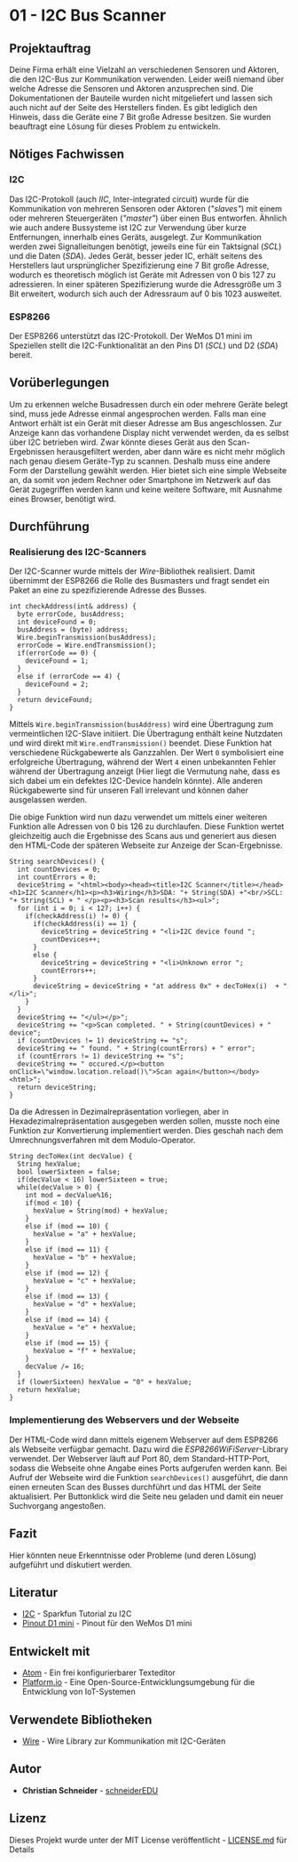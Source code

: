 # 01 - I2C Bus Scanner

## Projektauftrag

Deine Firma erhält eine Vielzahl an verschiedenen Sensoren und Aktoren, die den I2C-Bus zur Kommunikation verwenden. Leider weiß niemand über welche Adresse die Sensoren und Aktoren anzusprechen sind. Die Dokumentationen der Bauteile wurden nicht mitgeliefert und lassen sich auch nicht auf der Seite des Herstellers finden. Es gibt lediglich den Hinweis, dass die Geräte eine 7 Bit große Adresse besitzen. Sie wurden beauftragt eine Lösung für dieses Problem zu entwickeln.

## Nötiges Fachwissen

### I2C

Das I2C-Protokoll (auch *IIC*, Inter-integrated circuit) wurde für die Kommunikation von mehreren Sensoren oder Aktoren (*"slaves"*) mit einem oder mehreren Steuergeräten (*"master"*) über einen Bus entworfen. Ähnlich wie auch andere Bussysteme ist I2C zur Verwendung über kurze Entfernungen, innerhalb eines Geräts, ausgelegt. Zur Kommunikation werden zwei Signalleitungen benötigt, jeweils eine für ein Taktsignal (*SCL*) und die Daten (*SDA*). Jedes Gerät, besser jeder IC, erhält seitens des Herstellers laut ursprünglicher Spezifizierung eine 7 Bit große Adresse, wodurch es theoretisch möglich ist Geräte mit Adressen von 0 bis 127 zu adressieren. In einer späteren Spezifizierung wurde die Adressgröße um 3 Bit erweitert, wodurch sich auch der Adressraum auf 0 bis 1023 ausweitet.

### ESP8266
Der ESP8266 unterstützt das I2C-Protokoll. Der WeMos D1 mini im Speziellen stellt die I2C-Funktionalität an den Pins D1 (*SCL*) und D2 (*SDA*) bereit.

## Vorüberlegungen
Um zu erkennen welche Busadressen durch ein oder mehrere Geräte belegt sind, muss jede Adresse einmal angesprochen werden. Falls man eine Antwort erhält ist ein Gerät mit dieser Adresse am Bus angeschlossen. Zur Anzeige kann das vorhandene Display nicht verwendet werden, da es selbst über I2C betrieben wird. Zwar könnte dieses Gerät aus den Scan-Ergebnissen herausgefiltert werden, aber dann wäre es nicht mehr möglich nach genau diesem Geräte-Typ zu scannen. Deshalb muss eine andere Form der Darstellung gewählt werden. Hier bietet sich eine simple Webseite an, da somit von jedem Rechner oder Smartphone im Netzwerk auf das Gerät zugegriffen werden kann und keine weitere Software, mit Ausnahme eines Browser, benötigt wird.

## Durchführung

### Realisierung des I2C-Scanners
Der I2C-Scanner wurde mittels der *Wire*-Bibliothek realisiert. Damit übernimmt der ESP8266 die Rolle des Busmasters und fragt sendet ein Paket an eine zu spezifizierende Adresse des Busses.

```
int checkAddress(int& address) {
  byte errorCode, busAddress;
  int deviceFound = 0;
  busAddress = (byte) address;
  Wire.beginTransmission(busAddress);
  errorCode = Wire.endTransmission();
  if(errorCode == 0) {
    deviceFound = 1;
  }
  else if (errorCode == 4) {
    deviceFound = 2;
  }
  return deviceFound;
}
```
Mittels `Wire.beginTransmission(busAddress)` wird eine Übertragung zum vermeintlichen I2C-Slave initiiert. Die Übertragung enthält keine Nutzdaten und wird direkt mit `Wire.endTransmission()` beendet. Diese Funktion hat verschiedene Rückgabewerte als Ganzzahlen. Der Wert `0` symbolisiert eine erfolgreiche Übertragung, während der Wert `4` einen unbekannten Fehler während der Übertragung anzeigt (Hier liegt die Vermutung nahe, dass es sich dabei um ein defektes I2C-Device handeln könnte). Alle anderen Rückgabewerte sind für unseren Fall irrelevant und können daher ausgelassen werden.

Die obige Funktion wird nun dazu verwendet um mittels einer weiteren Funktion alle Adressen von 0 bis 126 zu durchlaufen. Diese Funktion wertet gleichzeitig auch die Ergebnisse des Scans aus und generiert aus diesen den HTML-Code der späteren Webseite zur Anzeige der Scan-Ergebnisse.

```
String searchDevices() {
  int countDevices = 0;
  int countErrors = 0;
  deviceString = "<html><body><head><title>I2C Scanner</title></head><h1>I2C Scanner</h1><p><h3>Wiring</h3>SDA: "+ String(SDA) +"<br/>SCL: "+ String(SCL) + " </p><p><h3>Scan results</h3><ul>";
  for (int i = 0; i < 127; i++) {
    if(checkAddress(i) != 0) {
      if(checkAddress(i) == 1) {
        deviceString = deviceString + "<li>I2C device found ";
        countDevices++;
      }
      else {
        deviceString = deviceString + "<li>Unknown error ";
        countErrors++;
      }
      deviceString = deviceString + "at address 0x" + decToHex(i)  + "</li>";
    }
  }
  deviceString += "</ul></p>";
  deviceString += "<p>Scan completed. " + String(countDevices) + " device";
  if (countDevices != 1) deviceString += "s";
  deviceString += " found. " + String(countErrors) + " error";
  if (countErrors != 1) deviceString += "s";
  deviceString += " occured.</p><button onClick=\"window.location.reload()\">Scan again</button></body><html>";
  return deviceString;
}
```

Da die Adressen in Dezimalrepräsentation vorliegen, aber in Hexadezimalrepräsentation ausgegeben werden sollen, musste noch eine Funktion zur Konvertierung implementiert werden. Dies geschah nach dem Umrechnungsverfahren mit dem Modulo-Operator.

```
String decToHex(int decValue) {
  String hexValue;
  bool lowerSixteen = false;
  if(decValue < 16) lowerSixteen = true;
  while(decValue > 0) {
    int mod = decValue%16;
    if(mod < 10) {
      hexValue = String(mod) + hexValue;
    }
    else if (mod == 10) {
      hexValue = "a" + hexValue;
    }
    else if (mod == 11) {
      hexValue = "b" + hexValue;
    }
    else if (mod == 12) {
      hexValue = "c" + hexValue;
    }
    else if (mod == 13) {
      hexValue = "d" + hexValue;
    }
    else if (mod == 14) {
      hexValue = "e" + hexValue;
    }
    else if (mod == 15) {
      hexValue = "f" + hexValue;
    }
    decValue /= 16;
  }
  if (lowerSixteen) hexValue = "0" + hexValue;
  return hexValue;
}
```

### Implementierung des Webservers und der Webseite

Der HTML-Code wird dann mittels eigenem Webserver auf dem ESP8266 als Webseite verfügbar gemacht. Dazu wird die *ESP8266WiFiServer*-Library verwendet. Der Webserver läuft auf Port 80, dem Standard-HTTP-Port, sodass die Webseite ohne Angabe eines Ports aufgerufen werden kann. Bei Aufruf der Webseite wird die Funktion `searchDevices()` ausgeführt, die dann einen erneuten Scan des Busses durchführt und das HTML der Seite aktualisiert. Per Buttonklick wird die Seite neu geladen und damit ein neuer Suchvorgang angestoßen.

## Fazit

Hier könnten neue Erkenntnisse oder Probleme (und deren Lösung) aufgeführt und diskutiert werden.

## Literatur

* [I2C](https://learn.sparkfun.com/tutorials/i2c) - Sparkfun Tutorial zu I2C
* [Pinout D1 mini](https://steve.fi/Hardware/d1-pins/) - Pinout für den WeMos D1 mini

## Entwickelt mit

* [Atom](https://atom.io/) - Ein frei konfigurierbarer Texteditor
* [Platform.io](https://platformio.org/) - Eine Open-Source-Entwicklungsumgebung für die Entwicklung von IoT-Systemen

## Verwendete Bibliotheken

* [Wire](https://www.arduino.cc/en/Reference/Wire) - Wire Library zur Kommunikation mit I2C-Geräten

## Autor

* **Christian Schneider** - [schneiderEDU](https://github.com/schneiderEDU)

## Lizenz

Dieses Projekt wurde unter der MIT License veröffentlicht -  [LICENSE.md](LICENSE.md) für Details
